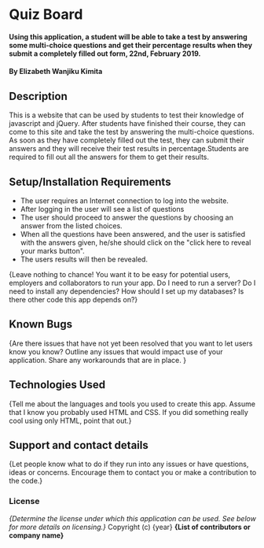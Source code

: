 # Quiz Board
#### Using this application, a student will be able to take a test by answering some multi-choice questions and get their percentage results when they submit a completely filled out form, 22nd, February 2019.
#### By **Elizabeth Wanjiku Kimita**
## Description
This is a website that can be used by students to test their knowledge of javascript and jQuery. After students have finished their course, they can come to this site and take the test by answering the multi-choice questions. As soon as they have completely filled out the test, they can submit their answers and they will receive their test results in percentage.Students are required to fill out all the answers for them to get their results.

## Setup/Installation Requirements
* The user requires an Internet connection to log into the website.
* After logging in the user will see a list of questions
* The user should proceed to answer the questions by choosing an answer from the listed choices.
* When all the questions have been answered, and the user is satisfied with the answers given, he/she should click on the "click here to reveal your marks button".
* The users results will then be revealed.

{Leave nothing to chance! You want it to be easy for potential users, employers and collaborators to run your app. Do I need to run a server? Do I need to install any dependencies? How should I set up my databases? Is there other code this app depends on?}
## Known Bugs
{Are there issues that have not yet been resolved that you want to let users know you know? Outline any issues that would impact use of your application. Share any workarounds that are in place. }
## Technologies Used
{Tell me about the languages and tools you used to create this app. Assume that I know you probably used HTML and CSS. If you did something really cool using only HTML, point that out.}
## Support and contact details
{Let people know what to do if they run into any issues or have questions, ideas or concerns.  Encourage them to contact you or make a contribution to the code.}
### License
*{Determine the license under which this application can be used.  See below for more details on licensing.}*
Copyright (c) {year} **{List of contributors or company name}**
